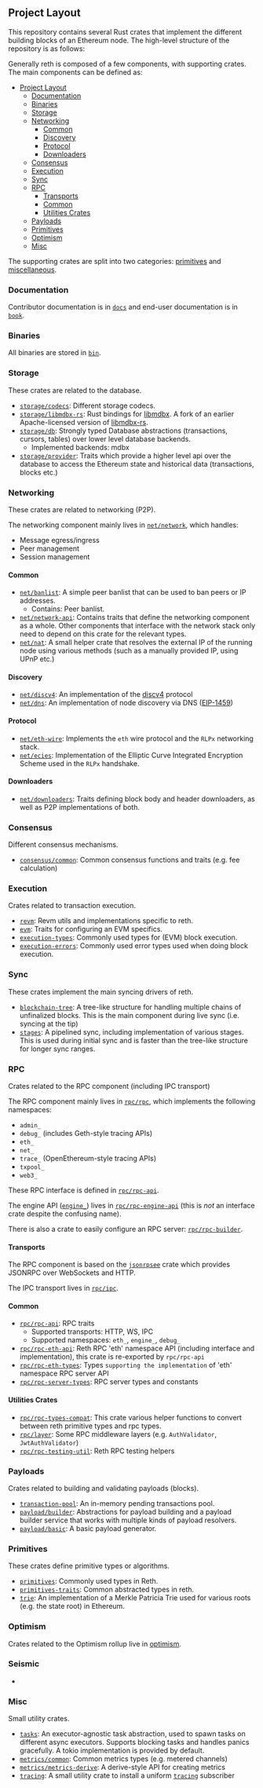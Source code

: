 ## Project Layout

This repository contains several Rust crates that implement the different building blocks of an Ethereum node. The high-level structure of the repository is as follows:

Generally reth is composed of a few components, with supporting crates. The main components can be defined as:

-   [Project Layout](#project-layout)
    -   [Documentation](#documentation)
    -   [Binaries](#binaries)
    -   [Storage](#storage)
    -   [Networking](#networking)
        -   [Common](#common)
        -   [Discovery](#discovery)
        -   [Protocol](#protocol)
        -   [Downloaders](#downloaders)
    -   [Consensus](#consensus)
    -   [Execution](#execution)
    -   [Sync](#sync)
    -   [RPC](#rpc)
        -   [Transports](#transports)
        -   [Common](#common-1)
        -   [Utilities Crates](#utilities-crates)
    -   [Payloads](#payloads)
    -   [Primitives](#primitives)
    -   [Optimism](#optimism)
    -   [Misc](#misc)

The supporting crates are split into two categories: [primitives](#primitives) and [miscellaneous](#misc).

### Documentation

Contributor documentation is in [`docs`](../../docs) and end-user documentation is in [`book`](../../book).

### Binaries

All binaries are stored in [`bin`](../../bin).

### Storage

These crates are related to the database.

-   [`storage/codecs`](../../crates/storage/codecs): Different storage codecs.
-   [`storage/libmdbx-rs`](../../crates/storage/libmdbx-rs): Rust bindings for [libmdbx](https://libmdbx.dqdkfa.ru). A fork of an earlier Apache-licensed version of [libmdbx-rs][libmdbx-rs].
-   [`storage/db`](../../crates/storage/db): Strongly typed Database abstractions (transactions, cursors, tables) over lower level database backends.
    -   Implemented backends: mdbx
-   [`storage/provider`](../../crates/storage/provider): Traits which provide a higher level api over the database to access the Ethereum state and historical data (transactions, blocks etc.)

### Networking

These crates are related to networking (P2P).

The networking component mainly lives in [`net/network`](../../crates/net/network), which handles:

-   Message egress/ingress
-   Peer management
-   Session management

#### Common

-   [`net/banlist`](../../crates/net/banlist): A simple peer banlist that can be used to ban peers or IP addresses.
    -   Contains: Peer banlist.
-   [`net/network-api`](../../crates/net/network-api): Contains traits that define the networking component as a whole. Other components that interface with the network stack only need to depend on this crate for the relevant types.
-   [`net/nat`](../../crates/net/nat): A small helper crate that resolves the external IP of the running node using various methods (such as a manually provided IP, using UPnP etc.)

#### Discovery

-   [`net/discv4`](../../crates/net/discv4): An implementation of the [discv4][discv4] protocol
-   [`net/dns`](../../crates/net/dns): An implementation of node discovery via DNS ([EIP-1459][eip-1459])

#### Protocol

-   [`net/eth-wire`](../../crates/net/eth-wire): Implements the `eth` wire protocol and the `RLPx` networking stack.
-   [`net/ecies`](../../crates/net/ecies): Implementation of the Elliptic Curve Integrated Encryption Scheme used in the `RLPx` handshake.

#### Downloaders

-   [`net/downloaders`](../../crates/net/downloaders): Traits defining block body and header downloaders, as well as P2P implementations of both.

### Consensus

Different consensus mechanisms.

-   [`consensus/common`](../../crates/consensus/common): Common consensus functions and traits (e.g. fee calculation)

### Execution

Crates related to transaction execution.

-   [`revm`](../../crates/revm): Revm utils and implementations specific to reth.
-   [`evm`](../../crates/evm): Traits for configuring an EVM specifics.
-   [`execution-types`](../../crates/evm/execution-types): Commonly used types for (EVM) block execution.
-   [`execution-errors`](../../crates/evm/execution-errors): Commonly used error types used when doing block execution.

### Sync

These crates implement the main syncing drivers of reth.

-   [`blockchain-tree`](../../crates/blockchain-tree): A tree-like structure for handling multiple chains of unfinalized blocks. This is the main component during live sync (i.e. syncing at the tip)
-   [`stages`](../../crates/stages): A pipelined sync, including implementation of various stages. This is used during initial sync and is faster than the tree-like structure for longer sync ranges.

### RPC

Crates related to the RPC component (including IPC transport)

The RPC component mainly lives in [`rpc/rpc`](../../crates/rpc/rpc), which implements the following namespaces:

-   `admin_`
-   `debug_` (includes Geth-style tracing APIs)
-   `eth_`
-   `net_`
-   `trace_` (OpenEthereum-style tracing APIs)
-   `txpool_`
-   `web3_`

These RPC interface is defined in [`rpc/rpc-api`](../../crates/rpc/rpc-api).

The engine API ([`engine_`][engine-spec]) lives in [`rpc/rpc-engine-api`](../../crates/rpc/rpc-engine-api) (this is _not_ an interface crate despite the confusing name).

There is also a crate to easily configure an RPC server: [`rpc/rpc-builder`](../../crates/rpc/rpc-builder).

#### Transports

The RPC component is based on the [`jsonrpsee`][jsonrpsee] crate which provides JSONRPC over WebSockets and HTTP.

The IPC transport lives in [`rpc/ipc`](../../crates/rpc/ipc).

#### Common

-   [`rpc/rpc-api`](../../crates/rpc/rpc-api): RPC traits
    -   Supported transports: HTTP, WS, IPC
    -   Supported namespaces: `eth_`, `engine_`, `debug_`
-   [`rpc/rpc-eth-api`](../../crates/rpc/rpc-eth-api/): Reth RPC 'eth' namespace API (including interface and implementation), this crate is re-exported by `rpc/rpc-api`
-   [`rpc/rpc-eth-types`](../../crates/rpc/rpc-eth-types/): Types `supporting the implementation` of 'eth' namespace RPC server API
-   [`rpc/rpc-server-types`](../../crates/rpc/rpc-server-types/): RPC server types and constants

#### Utilities Crates

-   [`rpc/rpc-types-compat`](../../crates/rpc/rpc-types-compat): This crate various helper functions to convert between reth primitive types and rpc types.
-   [`rpc/layer`](../../crates/rpc/rpc-layer/): Some RPC middleware layers (e.g. `AuthValidator`, `JwtAuthValidator`)
-   [`rpc/rpc-testing-util`](../../crates/rpc/rpc-testing-util/): Reth RPC testing helpers

### Payloads

Crates related to building and validating payloads (blocks).

-   [`transaction-pool`](../../crates/transaction-pool): An in-memory pending transactions pool.
-   [`payload/builder`](../../crates/payload/builder): Abstractions for payload building and a payload builder service that works with multiple kinds of payload resolvers.
-   [`payload/basic`](../../crates/payload/basic): A basic payload generator.

### Primitives

These crates define primitive types or algorithms.

-   [`primitives`](../../crates/primitives): Commonly used types in Reth.
-   [`primitives-traits`](../../crates/primitives-traits/): Common abstracted types in reth.
-   [`trie`](../../crates/trie): An implementation of a Merkle Patricia Trie used for various roots (e.g. the state root) in Ethereum.

### Optimism

Crates related to the Optimism rollup live in [optimism](../../crates/optimism/).

### Seismic

-

### Misc

Small utility crates.

-   [`tasks`](../../crates/tasks): An executor-agnostic task abstraction, used to spawn tasks on different async executors. Supports blocking tasks and handles panics gracefully. A tokio implementation is provided by default.
-   [`metrics/common`](../../crates/metrics/src/common): Common metrics types (e.g. metered channels)
-   [`metrics/metrics-derive`](https://github.com/rkrasiuk/metrics-derive): A derive-style API for creating metrics
-   [`tracing`](../../crates/tracing): A small utility crate to install a uniform [`tracing`][tracing] subscriber

[libmdbx-rs]: https://crates.io/crates/libmdbx
[discv4]: https://github.com/ethereum/devp2p/blob/master/discv4.md
[jsonrpsee]: https://github.com/paritytech/jsonrpsee/
[tracing]: https://crates.io/crates/tracing
[eip-1459]: https://eips.ethereum.org/EIPS/eip-1459
[engine-spec]: https://github.com/ethereum/execution-apis/tree/main/src/engine
